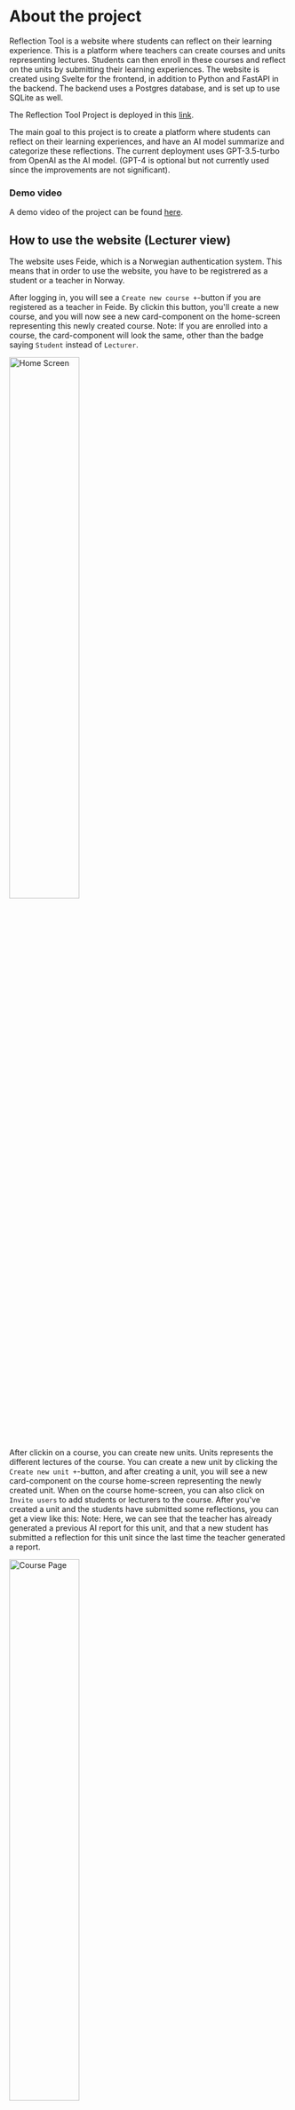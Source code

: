 # About the project

Reflection Tool is a website where students can reflect on their learning experience. This is a platform where teachers can create courses and units representing lectures. Students can then enroll in these courses and reflect on the units by submitting their learning experiences. The website is created using Svelte for the frontend, in addition to Python and FastAPI in the backend. The backend uses a Postgres database, and is set up to use SQLite as well.

The Reflection Tool Project is deployed in this [link](https://reflect.iik.ntnu.no/).

The main goal to this project is to create a platform where students can reflect on their learning experiences, and have an AI model summarize and categorize these reflections. The current deployment uses GPT-3.5-turbo from OpenAI as the AI model. (GPT-4 is optional but not currently used since the improvements are not significant).

### Demo video

A demo video of the project can be found [here](https://www.youtube.com/watch?v=Q0LlpVkIMfc).

## How to use the website (Lecturer view)

The website uses Feide, which is a Norwegian authentication system. This means that in order to use the website, you have to be registrered as a student or a teacher in Norway.

After logging in, you will see a `Create new course +`-button if you are registered as a teacher in Feide. By clickin this button, you'll create a new course, and you will now see a new card-component on the home-screen representing this newly created course. Note: If you are enrolled into a course, the card-component will look the same, other than the badge saying `Student` instead of `Lecturer`.

<img src="./docs/Pictures/applicationView/homeScreen.png" width="50%" alt="Home Screen" />

After clickin on a course, you can create new units. Units represents the different lectures of the course. You can create a new unit by clicking the `Create new unit +`-button, and after creating a unit, you will see a new card-component on the course home-screen representing the newly created unit. When on the course home-screen, you can also click on `Invite users` to add students or lecturers to the course. After you've created a unit and the students have submitted some reflections, you can get a view like this:
Note: Here, we can see that the teacher has already generated a previous AI report for this unit, and that a new student has submitted a reflection for this unit since the last time the teacher generated a report.

<img src="./docs/Pictures/applicationView/coursePage.png" width="50%" alt="Course Page" />

And when clicking on `View report`, you can get a page like this where you can generate and download the report.

<img src="./docs/Pictures/applicationView/unitPage.png" width="50%" alt="Unit Page" />

### How to use the website (Student view)

How to use the website as a student is visible [here](./docs/StudentView.md).

# Run the project

This app is split into 2 main parts:

1. Frontend ([Sveltekit](https://kit.svelte.dev/docs/introduction))
2. Backend in Python ([FastAPI](https://fastapi.tiangolo.com/) + [SqlAlchemy](https://docs.sqlalchemy.org) + [Postgres](https://www.postgresql.org/docs/) / [SQLite](https://www.sqlite.org/docs.html))

##### Requirements:

- [Docker](https://docs.docker.com/get-docker/) or [Python](https://www.python.org/downloads/) (v3.9) & [Sqlite](https://www.sqlite.org/download.html)
- [Node + npm](https://docs.npmjs.com/downloading-and-installing-node-js-and-npm)

## Backend

To set up the backend, you have to create a `.env`-file in the `backend`-folder based on the `.env.template`-file. For full documentation on how to set up the backend, see the [backend documentation](./backend/README.md).

After setup of enviroments you can run the following commands:

```bash
make dev
```

or if you are using Windows, you can run the following commands:

```bash
cd backend
docker-compose up --no-deps backend
```

## Frontend

To set up the frontend, you have to create a `.env`-file in the `frontend`-folder based on the `.env.template`-file. For full documentation on how to set up the frontend, see the [frontend documentation](./frontend/README.md).

After setup of enviroments you can run the following commands:

```bash
cd frontend
npm install
npm run dev
```

# Production deployment

For full documentation on how to deploy the project in production, see the [production documentation](./docs/Deployment.md).

# Libraries, frameworks and tech stack

## Frontend

- [Svelte](https://svelte.dev) - A modern frontend compiler that allows you to build high-performance web applications.
- [Vite](https://vitejs.dev) - A build tool that significantly improves the frontend development experience.
- [SvelteKit](https://kit.svelte.dev) - A framework for building server-side rendered applications with Svelte.
- [TypeScript](https://www.typescriptlang.org) - A typed superset of JavaScript that compiles to plain JavaScript, enhancing code quality and maintainability.
- [Tailwind CSS](https://tailwindcss.com) - A utility-first CSS framework for rapidly building custom designs.
- [PostCSS](https://postcss.org) - A tool for transforming CSS with JavaScript, used in this project to process Tailwind CSS.
- [Prettier](https://prettier.io) - An opinionated code formatter that supports many languages, ensuring consistent code style.
- [ESLint](https://eslint.org) - A static code analysis tool for identifying problematic patterns found in JavaScript code.
- [Cypress](https://www.cypress.io) - An end-to-end testing framework for anything that runs in a browser.
- [Vitest](https://vitest.dev) - A Vite-native test runner that is fast and lightweight, used for unit and integration testing.
- [Flowbite](https://flowbite.com) - A free and open-source Tailwind CSS component library that provides a set of components and templates.
- [Felte](https://felte.dev) - A form library for Svelte that is lightweight, fast, and easy to use.

## Backend

- [FastAPI](https://fastapi.tiangolo.com) - A modern, fast (high-performance) web framework for building APIs with Python 3.7+ based on standard Python type hints.
- [Uvicorn](https://www.uvicorn.org) - An ASGI server for Python, built on uvloop and httptools, providing lightning-fast asynchronous capabilities.
- [Pydantic](https://pydantic-docs.helpmanual.io) - A data validation and settings management using Python type annotations.
- [SQLAlchemy](https://www.sqlalchemy.org) - A SQL toolkit and Object-Relational Mapping (ORM) system for Python, providing a full suite of well-known enterprise-level persistence patterns.
- [SQLite](https://www.sqlite.org/index.html) - A C-language library that implements a small, fast, self-contained, high-reliability, full-featured SQL database engine.
- [PostgreSQL](https://www.postgresql.org) - A powerful, open source object-relational database system with over 30 years of active development.
- [Alembic](https://alembic.sqlalchemy.org) - A lightweight database migration tool for use with SQLAlchemy.
- [Jinja2](https://jinja.palletsprojects.com) - A modern and designer-friendly templating language for Python, modeled after Django’s templates.
- [Starlette](https://www.starlette.io) - A lightweight ASGI framework/toolkit, which is ideal for building high performance asyncio services.
- [Authlib](https://authlib.org) - A ready-to-use authentication library for OAuth, OAuth2, OpenID clients, and token servers.
- [OpenAI](https://beta.openai.com/docs) - An API that provides access to the GPT-3.5-turbo model, allowing for advanced natural language processing capabilities.

## Reverse Proxy

- [Traefik](https://doc.traefik.io/traefik) - A modern HTTP reverse proxy and load balancer that makes deploying microservices easy.

## Container

- [Docker](https://www.docker.com) - A platform for developing, shipping, and running applications in containers.

## CI/CD

- [GitLab CI/CD](https://docs.gitlab.com/ee/ci) - A continuous integration and continuous deployment tool built into GitLab that automates the testing and deployment of code changes.

# Run tests

To run tests, you have to set up the backend and frontend as described above. Then you can run the following commands:

### Backend:

```bash
make test-backend
```

Or if you are using Windows, you can run the following described in the Makefile [here](./Makefile):

### Frontend:

```bash
cd frontend
npm run test
```

### End-to-end tests:

To run end-to-end tests, you have to set up a `cypress.env.json`-file in the `frontend`-folder based on the `cypress.env.template.json`-file. The `SESSION_COOKIE` can be found when running the application locally and logging in found in the cookies. (inspect -> application -> cookies -> session).

Make sure that the backend is running.
Then you can run the following commands:

```bash
cd frontend
npx cypress run
```

# Sustainability and Accessibility

If you want to learn about the measures taken to make the project sustainable and accessible, you can read more about it [here](./docs/SustainabilityAccessibility.md).

# Architecture

If you want to learn about the architecture of the project, you can read more about it [here](./docs/Architecture.md).

# Contribution

The project is developed by students at NTNU. If you want to contribute to the project, you can read more about it [here](./docs/Contribution.md).

# Folder structure

The project is split into 2 main folders, `frontend` and `backend`. The frontend-folder contains all the frontend code, and the backend-folder contains all the backend code.

#### Root

    .
    ├── backend                 # Backend files
    ├── docs                    # Documentation files (pictures, documentation)
    ├── frontend                # Frontend files
    ├── docker-compose.yml      # docker-compose file. Used for running the project in docker
    ├── traefik.yaml            # Traefik file. Used as reverse proxy
    └── Makefile                # Makefile. Contains all the commands for running the backend

#### backend

**Only listing important files!**

    .
    ├── alembic.ini             # Alembic file.
    ├── Dockerfile              # Dockerfile. Used for building docker image.
    ├── Dockerfile.test         # Dockerfile for testing.
    ├── requirements.txt        # Requirements file. Contains all the python packages used in the project.
    │   ├── api                 # api folder. Contains main code.
            ├── crud.py                 # Crud methods. Functions for performing CRUD operations on database.
            ├── database.py             # Database file. Contains database setup, connection and session.
            ├── main.py                 # Main file. Contains all the routes for the API.
            ├── model.py                # Database model. Contains all the database models.
            ├── schemas.py              # Schemas. Contains all the schemas used for validating data sent between frontend and backend.
        │   └── utils               # Utils folder. Contains all the utility code.
                └── exceptions.py          # Exceptions, used to handle some exceptions.
    │   ├── prompting           # Prompting folder. Contains all the code for gpt prompting.
            ├── createCategories.py     # Create categories. Contains code for creating categories.
            ├── enforceUniqueCategories.py  # Enforce unique categories. Contains code for enforcing unique categories.
            ├── sort.py                # Sort. Contains code for sorting.
            ├── summary.py             # Summary. Contains code for summarizing.
            └── transformKeysToAnswers.py  # Transform keys to answers. Contains code for transforming keys to answers.
    │   ├── test                # Test folder. Contains all the tests for the project.
            ├── test_main.py            # Test main. Contains tests for the main file.
        │   └── openai                  # OpenAI folder. Contains all the code for openai testing.
                ├── test_createCategories.py           # Test create categories. Contains tests for creating categories.
                ├── test_enforceUniqueCategories.py    # Test enforce unique categories. Contains tests for enforcing unique categories.
                ├── test_sort.py                       # Test sort. Contains tests for sorting.
                ├── test_summary.py                    # Test summary. Contains tests for summary.
                └── test_transformKeysToAnswers.py     # Test transform keys to answers. Contains tests for transforming keys to answers.

#### Frontend

**Only listing important files!**

    .
    ├── src                     # Src folder. Contains all the source code.
    │   ├── lib                 # Lib folder. Contains utils.
            ├── components      # Components folder. Contains svelte components.
            │   └── ...         # Contains all the svelte components.
            ├── stores.ts       # Stores. Contains the svelte stores.
            └── validation.ts   # Validation. Contain validation methods used in forms.
    │   ├── routes              # Routes folder. Contains all the pages in the application.
        │    └── ...             # Contains all the pages in the application.
    │   └── types.d.ts          # Typescript types. Contains all the typescript types used in the project.
    ├── tests                   # Tests folder. Contains all the tests for the project. Playwright is used for testing.
    ├── dockerfile              # Dockerfile. Used for building docker image.
    ├── package-lock.json       # Package lock file. Contains all the node modules used in the project.
    ├── package.json            # Package.json.
    ├── playwright.config.ts    # Playwright config. Contains all the config for playwright.
    ├── svelte.config.js        # Svelte config. Contains all the config for svelte.
    ├── tailwind.config.cjs     # Tailwind config. Contains all the config for tailwind.
    ├── cyperess.config.ts      # Cypress config. Contains all the config for cypress.
    ├── static                  # Static folder. Contains all the static files.
    │   └──  ...                # Contains all the static files.
    ├── test                    # Test folder. Contains all the tests for the project. Cypress is used for testing.
    │   └── ...                 # Contains all the tests for the project.
    ├── cypress                 # Cypress folder. Contains all the cypress tests.
    │   └── ...                 # Contains all the cypress tests.
